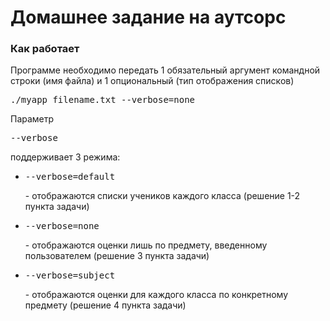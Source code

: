 # Домашнее задание на аутсорс

### Как работает

Программе необходимо передать 1 обязательный аргумент командной строки (имя файла) и 1 опциональный (тип отображения списков)
<pre>./myapp filename.txt --verbose=none</pre>

Параметр <pre>--verbose</pre> поддерживает 3 режима:
* <pre>--verbose=default</pre> - отображаются списки учеников каждого класса (решение 1-2 пункта задачи)
* <pre>--verbose=none</pre> - отображаются оценки лишь по предмету, введенному пользователем (решение 3 пункта задачи)
* <pre>--verbose=subject</pre> - отображаются оценки для каждого класса по конкретному предмету (решение 4 пункта задачи)